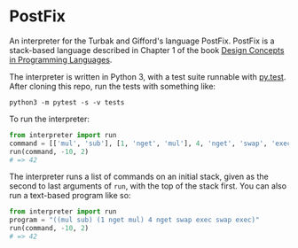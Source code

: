 # PostFix

An interpreter for the Turbak and Gifford's language PostFix.
PostFix is a stack-based language described in Chapter 1 of the 
book [Design Concepts in Programming 
Languages](https://mitpress.mit.edu/books/design-concepts-programming-languages).

The interpreter is written in Python 3, with a test suite runnable
with [py.test](http://pytest.org/latest/). After cloning this 
repo, run the tests with something like:

```
python3 -m pytest -s -v tests
```

To run the interpreter:

```python
from interpreter import run
command = [['mul', 'sub'], [1, 'nget', 'mul'], 4, 'nget', 'swap', 'exec', 'swap', 'exec']]
run(command, -10, 2)
# => 42

```

The interpreter runs a list of commands on an initial stack, given as
the second to last arguments of `run`, with the top of the stack first.
You can also run a text-based program like so:
 
```python
from interpreter import run
program = "((mul sub) (1 nget mul) 4 nget swap exec swap exec)"
run(command, -10, 2)
# => 42

```
